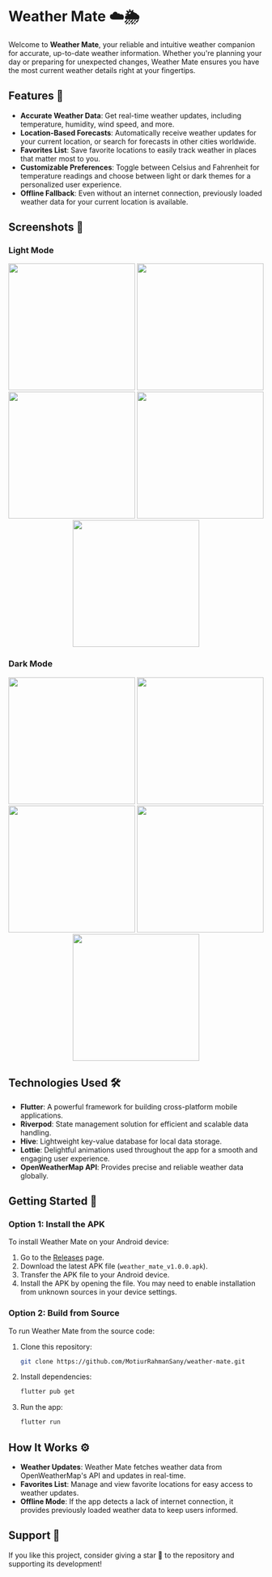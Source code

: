 # Weather Mate ☁️🌦️

Welcome to **Weather Mate**, your reliable and intuitive weather companion for accurate, up-to-date weather information. Whether you're planning your day or preparing for unexpected changes, Weather Mate ensures you have the most current weather details right at your fingertips.

## Features 🌟

- **Accurate Weather Data**: Get real-time weather updates, including temperature, humidity, wind speed, and more.
- **Location-Based Forecasts**: Automatically receive weather updates for your current location, or search for forecasts in other cities worldwide.
- **Favorites List**: Save favorite locations to easily track weather in places that matter most to you.
- **Customizable Preferences**: Toggle between Celsius and Fahrenheit for temperature readings and choose between light or dark themes for a personalized user experience.
- **Offline Fallback**: Even without an internet connection, previously loaded weather data for your current location is available.

## Screenshots 📸

### Light Mode

<p align="center">
  <img src="assets/screenshots/light/l1.jpg" width="250">
  <img src="assets/screenshots/light/l1_2.jpg" width="250">
  <img src="assets/screenshots/light/l2.jpg" width="250">
  <img src="assets/screenshots/light/l3.jpg" width="250">
  <img src="assets/screenshots/light/l4.jpg" width="250">
</p>

### Dark Mode

<p align="center">
  <img src="assets/screenshots/dark/d1.jpg" width="250">
  <img src="assets/screenshots/dark/d2.jpg" width="250">
  <img src="assets/screenshots/dark/d3.jpg" width="250">
  <img src="assets/screenshots/dark/d4.jpg" width="250">
  <img src="assets/screenshots/dark/d5.jpg" width="250">
</p>

## Technologies Used 🛠️

- **Flutter**: A powerful framework for building cross-platform mobile applications.
- **Riverpod**: State management solution for efficient and scalable data handling.
- **Hive**: Lightweight key-value database for local data storage.
- **Lottie**: Delightful animations used throughout the app for a smooth and engaging user experience.
- **OpenWeatherMap API**: Provides precise and reliable weather data globally.

## Getting Started 🚀

### Option 1: Install the APK

To install Weather Mate on your Android device:

1. Go to the [Releases](https://github.com/MotiurRahmanSany/weather-mate/releases) page.
2. Download the latest APK file (`weather_mate_v1.0.0.apk`).
3. Transfer the APK file to your Android device.
4. Install the APK by opening the file. You may need to enable installation from unknown sources in your device settings.

### Option 2: Build from Source

To run Weather Mate from the source code:

1. Clone this repository:
    ```bash
    git clone https://github.com/MotiurRahmanSany/weather-mate.git
    ```
2. Install dependencies:
    ```bash
    flutter pub get
    ```
3. Run the app:
    ```bash
    flutter run
    ```

## How It Works ⚙️

- **Weather Updates**: Weather Mate fetches weather data from OpenWeatherMap's API and updates in real-time.
- **Favorites List**: Manage and view favorite locations for easy access to weather updates.
- **Offline Mode**: If the app detects a lack of internet connection, it provides previously loaded weather data to keep users informed.

## Support 🌟

If you like this project, consider giving a star 🌟 to the repository and supporting its development!
